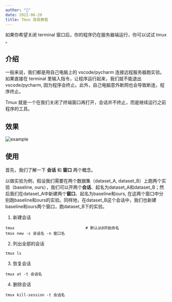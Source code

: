 ```yaml
---
author: "🍉"
date: 2022-06-20
title: Tmux 简易教程
---
```


如果你希望关闭 terminal 窗口后，你的程序仍在服务器端运行，你可以试试 tmux 。

<!--more-->

## 介绍

一般来说，我们都是用自己电脑上的 vscode/pycharm 连接远程服务器跑实验。如果直接在 terminal 里输入指令，让程序运行起来，我们就不能退出 vscode/pycharm, 因为程序会终止。此外，自己电脑意外断网也会导致断连，程序终止。

Tmux 就是一个在我们关闭了终端窗口再打开，会话并不终止，而是继续运行之前程序的工具。


## 效果
![example](tmux_01.gif)


## 使用

首先，我们了解一下 **会话** 和 **窗口** 两个概念。

以做实验为例，假设我们需要在两个数据集（dataset_A, dataset_B）上跑两个实验（baseline, ours），我们可以开两个**会话**、起名为dataset_A和dataset_B；然后我们在dataset_A中新建两个**窗口**、起名为baseline和ours, 在这两个窗口中分别跑baseline和ours的实验。同样地，在dataset_B这个会话中，我们也新建baseline和ours两个窗口，跑dataset_B下的实验。

1. 新建会话

```shell
tmux                               # 默认从0开始命名
tmux new -s 会话名 -n 窗口名
```

2. 列出全部的会话
```shell
tmux ls
```

3. 恢复会话
```shell
tmux at -t 会话名
```

4. 删除会话
```shell
tmux kill-session -t 会话名
```
